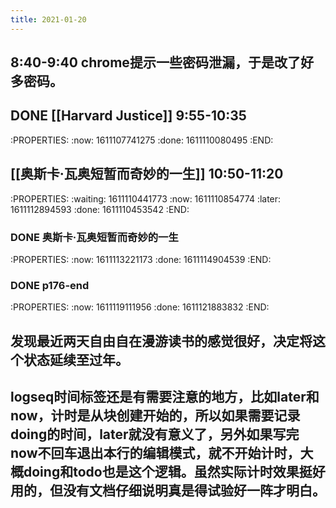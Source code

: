 ```yaml
---
title: 2021-01-20
---
```


## 8:40-9:40 chrome提示一些密码泄漏，于是改了好多密码。
## DONE [[Harvard Justice]] 9:55-10:35
:PROPERTIES:
:now: 1611107741275
:done: 1611110080495
:END:
## [[奥斯卡·瓦奥短暂而奇妙的一生]] 10:50-11:20
:PROPERTIES:
:waiting: 1611110441773
:now: 1611110854774
:later: 1611112894593
:done: 1611110453542
:END:
### DONE  奥斯卡·瓦奥短暂而奇妙的一生
:PROPERTIES:
:now: 1611113221173
:done: 1611114904539
:END:
### DONE  p176-end
:PROPERTIES:
:now: 1611119111956
:done: 1611121883832
:END:
## 发现最近两天自由自在漫游读书的感觉很好，决定将这个状态延续至过年。
## logseq时间标签还是有需要注意的地方，比如later和now，计时是从块创建开始的，所以如果需要记录doing的时间，later就没有意义了，另外如果写完now不回车退出本行的编辑模式，就不开始计时，大概doing和todo也是这个逻辑。虽然实际计时效果挺好用的，但没有文档仔细说明真是得试验好一阵才明白。
##
